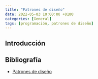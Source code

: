 ```yaml
---
title: "Patrones de diseño"
date: 2022-05-03 10:00:00 +0100
categories: [General]
tags: [programación, patrones de diseño]
---
```


## Introducción

## Bibliografía

- [Patrones de diseño](https://refactoring.guru/es/design-patterns)